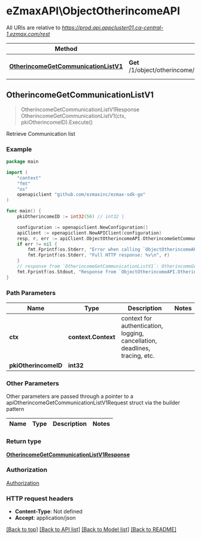 # eZmaxAPI\ObjectOtherincomeAPI

All URIs are relative to *https://prod.api.appcluster01.ca-central-1.ezmax.com/rest*

Method | HTTP request | Description
------------- | ------------- | -------------
[**OtherincomeGetCommunicationListV1**](ObjectOtherincomeAPI.md#OtherincomeGetCommunicationListV1) | **Get** /1/object/otherincome/{pkiOtherincomeID}/getCommunicationList | Retrieve Communication list



## OtherincomeGetCommunicationListV1

> OtherincomeGetCommunicationListV1Response OtherincomeGetCommunicationListV1(ctx, pkiOtherincomeID).Execute()

Retrieve Communication list



### Example

```go
package main

import (
	"context"
	"fmt"
	"os"
	openapiclient "github.com/ezmaxinc/ezmax-sdk-go"
)

func main() {
	pkiOtherincomeID := int32(56) // int32 | 

	configuration := openapiclient.NewConfiguration()
	apiClient := openapiclient.NewAPIClient(configuration)
	resp, r, err := apiClient.ObjectOtherincomeAPI.OtherincomeGetCommunicationListV1(context.Background(), pkiOtherincomeID).Execute()
	if err != nil {
		fmt.Fprintf(os.Stderr, "Error when calling `ObjectOtherincomeAPI.OtherincomeGetCommunicationListV1``: %v\n", err)
		fmt.Fprintf(os.Stderr, "Full HTTP response: %v\n", r)
	}
	// response from `OtherincomeGetCommunicationListV1`: OtherincomeGetCommunicationListV1Response
	fmt.Fprintf(os.Stdout, "Response from `ObjectOtherincomeAPI.OtherincomeGetCommunicationListV1`: %v\n", resp)
}
```

### Path Parameters


Name | Type | Description  | Notes
------------- | ------------- | ------------- | -------------
**ctx** | **context.Context** | context for authentication, logging, cancellation, deadlines, tracing, etc.
**pkiOtherincomeID** | **int32** |  | 

### Other Parameters

Other parameters are passed through a pointer to a apiOtherincomeGetCommunicationListV1Request struct via the builder pattern


Name | Type | Description  | Notes
------------- | ------------- | ------------- | -------------


### Return type

[**OtherincomeGetCommunicationListV1Response**](OtherincomeGetCommunicationListV1Response.md)

### Authorization

[Authorization](../README.md#Authorization)

### HTTP request headers

- **Content-Type**: Not defined
- **Accept**: application/json

[[Back to top]](#) [[Back to API list]](../README.md#documentation-for-api-endpoints)
[[Back to Model list]](../README.md#documentation-for-models)
[[Back to README]](../README.md)

